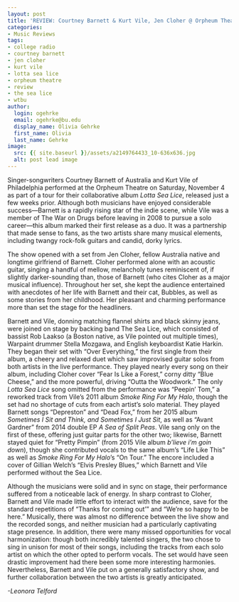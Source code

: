 ```yaml
---
layout: post
title: 'REVIEW: Courtney Barnett & Kurt Vile, Jen Cloher @ Orpheum Theatre 11/04'
categories:
- Music Reviews
tags:
- college radio
- courtney barnett
- jen cloher
- kurt vile
- lotta sea lice
- orpheum theatre
- review
- the sea lice
- wtbu
author:
  login: ogehrke
  email: ogehrke@bu.edu
  display_name: Olivia Gehrke
  first_name: Olivia
  last_name: Gehrke
image:
  src: {{ site.baseurl }}/assets/a2149764433_10-636x636.jpg
  alt: post lead image
---
```


Singer-songwriters Courtney Barnett of Australia and Kurt Vile of Philadelphia performed at the Orpheum Theatre on Saturday, November 4 as part of a tour for their collaborative album _Lotta Sea Lice_, released just a few weeks prior. Although both musicians have enjoyed considerable success—Barnett is a rapidly rising star of the indie scene, while Vile was a member of The War on Drugs before leaving in 2008 to pursue a solo career—this album marked their first release as a duo. It was a partnership that made sense to fans, as the two artists share many musical elements, including twangy rock-folk guitars and candid, dorky lyrics.

The show opened with a set from Jen Cloher, fellow Australia native and longtime girlfriend of Barnett. Cloher performed alone with an acoustic guitar, singing a handful of mellow, melancholy tunes reminiscent of, if slightly darker-sounding than, those of Barnett (who cites Cloher as a major musical influence). Throughout her set, she kept the audience entertained with anecdotes of her life with Barnett and their cat, Bubbles, as well as some stories from her childhood. Her pleasant and charming performance more than set the stage for the headliners.

Barnett and Vile, donning matching flannel shirts and black skinny jeans, were joined on stage by backing band The Sea Lice, which consisted of bassist Rob Laakso (a Boston native, as Vile pointed out multiple times), Warpaint drummer Stella Mozgawa, and English keyboardist Katie Harkin. They began their set with “Over Everything,” the first single from their album, a cheery and relaxed duet which saw improvised guitar solos from both artists in the live performance. They played nearly every song on their album, including Cloher cover “Fear Is Like a Forest,” corny ditty “Blue Cheese,” and the more powerful, driving “Outta the Woodwork.” The only _Lotta Sea Lice_ song omitted from the performance was “Peepin’ Tom,” a reworked track from Vile’s 2011 album _Smoke Ring For My Halo_, though the set had no shortage of cuts from each artist’s solo material. They played Barnett songs “Depreston” and “Dead Fox,” from her 2015 album _Sometimes I Sit and Think, and Sometimes I Just Sit_, as well as “Avant Gardner” from 2014 double EP _A Sea of Split Peas_. Vile sang only on the first of these, offering just guitar parts for the other two; likewise, Barnett stayed quiet for “Pretty Pimpin” (from 2015 Vile album _b’lieve i’m goin down_), though she contributed vocals to the same album’s “Life Like This” as well as _Smoke Ring For My Halo_’s “On Tour.” The encore included a cover of Gillian Welch’s “Elvis Presley Blues,” which Barnett and Vile performed without the Sea Lice.

Although the musicians were solid and in sync on stage, their performance suffered from a noticeable lack of energy. In sharp contrast to Cloher, Barnett and Vile made little effort to interact with the audience, save for the standard repetitions of “Thanks for coming out’” and “We’re so happy to be here.” Musically, there was almost no difference between the live show and the recorded songs, and neither musician had a particularly captivating stage presence. In addition, there were many missed opportunities for vocal harmonization: though both incredibly talented singers, the two chose to sing in unison for most of their songs, including the tracks from each solo artist on which the other opted to perform vocals. The set would have seen drastic improvement had there been some more interesting harmonies. Nevertheless, Barnett and Vile put on a generally satisfactory show, and further collaboration between the two artists is greatly anticipated.

_\-Leonora Telford_
